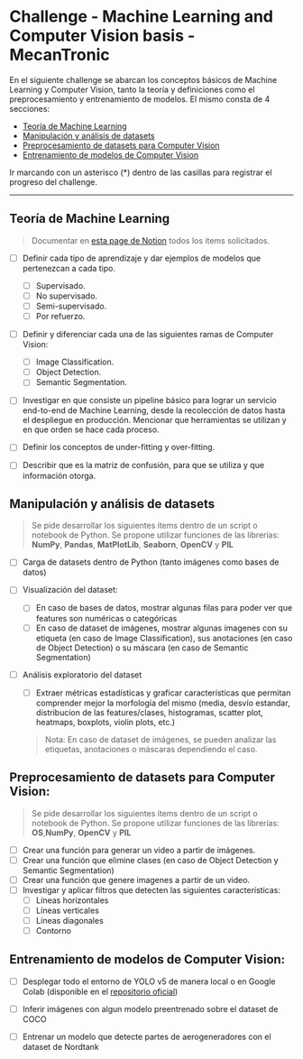# Challenge - Machine Learning and Computer Vision basis - MecanTronic

En el siguiente challenge se abarcan los conceptos básicos de Machine Learning y Computer Vision, tanto la teoría y definiciones como el preprocesamiento y entrenamiento de modelos.
El mismo consta de 4 secciones:
- [Teoría de Machine Learning](#teoría-de-machine-learning)
- [Manipulación y análisis de datasets](#manipulación-y-análisis-de-datasets)
- [Preprocesamiento de datasets para Computer Vision](#preprocesamiento-de-datasets-para-computer-vision)
- [Entrenamiento de modelos de Computer Vision](#entrenamiento-de-modelos-de-computer-vision)

Ir marcando con un asterisco (*) dentro de las casillas para registrar el progreso del challenge.

---

## Teoría de Machine Learning
> Documentar en [esta page de Notion](https://www.notion.so/Technical-Resources-d94b4dc1873843ad97a76f384150b825) todos los items solicitados.
- [ ] Definir cada tipo de aprendizaje y dar ejemplos de modelos que pertenezcan a cada tipo.
    - [ ] Supervisado.
    - [ ] No supervisado.
    - [ ] Semi-supervisado.
    - [ ] Por refuerzo.

- [ ] Definir y diferenciar cada una de las siguientes ramas de Computer Vision:
    - [ ] Image Classification.
    - [ ] Object Detection.
    - [ ] Semantic Segmentation.

- [ ] Investigar en que consiste un pipeline básico para lograr un servicio end-to-end de Machine Learning, desde la recolección de datos hasta el despliegue en producción. Mencionar que herramientas se utilizan y en que orden se hace cada proceso.

- [ ] Definir los conceptos de under-fitting y over-fitting.

- [ ] Describir que es la matriz de confusión, para que se utiliza y que información otorga.

## Manipulación y análisis de datasets
> Se pide desarrollar los siguientes items dentro de un script o notebook de Python. Se propone utilizar funciones de las librerías: **NumPy**, **Pandas**, **MatPlotLib**, **Seaborn**, **OpenCV** y **PIL**

- [ ] Carga de datasets dentro de Python (tanto imágenes como bases de datos)

- [ ] Visualización del dataset:
    - [ ] En caso de bases de datos, mostrar algunas filas para poder ver que features son numéricas o categóricas
    - [ ] En caso de dataset de imágenes, mostrar algunas imagenes con su etiqueta (en caso de Image Classification), sus anotaciones (en caso de Object Detection) o su máscara (en caso de Semantic Segmentation)
    
- [ ] Análisis exploratorio del dataset
    - [ ] Extraer métricas estadísticas y graficar características que permitan comprender mejor la morfología del mismo (media, desvío estandar, distribucion de las features/clases, histogramas, scatter plot, heatmaps, boxplots, violin plots, etc.)
    
    > Nota: En caso de dataset de imágenes, se pueden analizar las etiquetas, anotaciones o máscaras dependiendo el caso.

## Preprocesamiento de datasets para Computer Vision:
> Se pide desarrollar los siguientes items dentro de un script o notebook de Python. Se propone utilizar funciones de las librerías: **OS**,**NumPy**, **OpenCV** y **PIL**
- [ ] Crear una función para generar un video a partir de imágenes.
- [ ] Crear una función que elimine clases (en caso de Object Detection y Semantic Segmentation)
- [ ] Crear una función que genere imagenes a partir de un video.
- [ ] Investigar y aplicar filtros que detecten las siguientes características:
    - [ ] Líneas horizontales
    - [ ] Líneas verticales
    - [ ] Líneas diagonales
    - [ ] Contorno
    
## Entrenamiento de modelos de Computer Vision:
- [ ] Desplegar todo el entorno de YOLO v5 de manera local o en Google Colab (disponible en el [repositorio oficial](https://github.com/ultralytics/yolov5))
- [ ] Inferir imágenes con algun modelo preentrenado sobre el dataset de COCO
- [ ] Entrenar un modelo que detecte partes de aerogeneradores con el dataset de Nordtank

